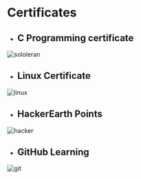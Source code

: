 # Certificates

- ## C Programming certificate
 ![sololeran](https://user-images.githubusercontent.com/98951784/156405515-845d9015-3a5c-4efa-ba4e-b4a8d96d8c52.png)
 
 
 - ## Linux Certificate
![linux](https://user-images.githubusercontent.com/98951784/156406001-120698b8-4169-48a8-97cf-11b969d68b1c.png)


- ## HackerEarth Points

![hacker](https://user-images.githubusercontent.com/98951784/156422039-b6a2210e-d271-4720-b85a-921ca5403355.png)

- ## GitHub Learning
![git](https://user-images.githubusercontent.com/98951784/156422404-98a77270-a989-40cc-ba98-f8aae3dda121.png)



